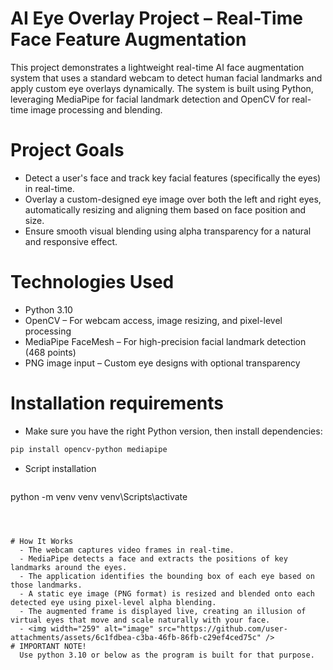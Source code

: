# AI Eye Overlay Project – Real-Time Face Feature Augmentation
This project demonstrates a lightweight real-time AI face augmentation system that uses a standard webcam to detect human facial landmarks and apply custom eye overlays dynamically.
The system is built using Python, leveraging MediaPipe for facial landmark detection and OpenCV for real-time image processing and blending.

# Project Goals 
  - Detect a user's face and track key facial features (specifically the eyes) in real-time.
  - Overlay a custom-designed eye image over both the left and right eyes, automatically resizing and aligning them based on face position and size.
  - Ensure smooth visual blending using alpha transparency for a natural and responsive effect.

# Technologies Used
  - Python 3.10
  - OpenCV – For webcam access, image resizing, and pixel-level processing
  - MediaPipe FaceMesh – For high-precision facial landmark detection (468 points)
  - PNG image input – Custom eye designs with optional transparency

# Installation requirements
  - Make sure you have the right Python version, then install dependencies:

   ```bash
  pip install opencv-python mediapipe
 
```
  - Script installation

    ```bash
python -m venv venv
venv\Scripts\activate

 
```



# How It Works
  - The webcam captures video frames in real-time.
  - MediaPipe detects a face and extracts the positions of key landmarks around the eyes.
  - The application identifies the bounding box of each eye based on those landmarks.
  - A static eye image (PNG format) is resized and blended onto each detected eye using pixel-level alpha blending.
  - The augmented frame is displayed live, creating an illusion of virtual eyes that move and scale naturally with your face.
  - <img width="259" alt="image" src="https://github.com/user-attachments/assets/6c1fdbea-c3ba-46fb-86fb-c29ef4ced75c" />
# IMPORTANT NOTE!
  Use python 3.10 or below as the program is built for that purpose.


  

  








